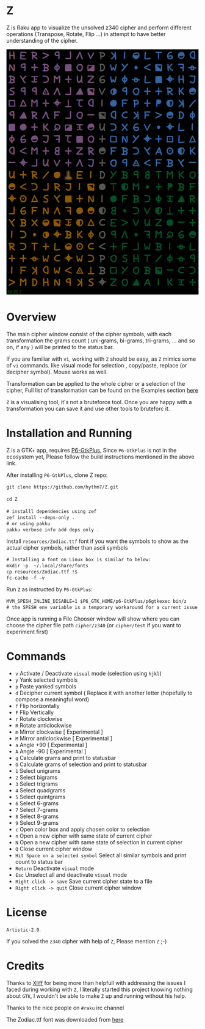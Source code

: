 Z
=
Z is Raku app to visualize the unsolved z340 cipher and perform different operations (Transpose, Rotate, Flip ...) in attempt to have better understanding of the cipher.

![z340](screenshots/z340.png)

Overview
=======
The main cipher window consist of the cipher symbols, with each transformation the grams count ( uni-grams, bi-grams, tri-grams, ... and so on, if any ) will be printed to the status bar.

If you are familiar with `vi`, working with `Z` should be easy, as `Z` mimics some of `vi` commands. like visual mode for selection , copy/paste, replace (or decipher symbol). Mouse works as well.

Transformation can be applied to the whole cipher or a selection of the cipher, Full list of transformation can be found on the Examples section  [here](https://github.com/hythm7/Grid/blob/master/README.md) 

`Z` is a visualising tool, it's not a bruteforce tool. Once you are happy with a transformation you can save it and use other tools to bruteforc it.


Installation and Running
=======================

Z is a GTK+ app, requires [P6-GtkPlus](https://github.com/Xliff/p6-GtkPlus.git), Since `P6-GtkPlus` is not in the ecosystem yet, Please follow the build instructions mentioned in the above link.

After installing `P6-GtkPlus`, clone Z repo:
```
git clone https://github.com/hythm7/Z.git

cd Z

# installl dependencies using zef
zef install --deps-only .
# or using pakku
pakku verbose info add deps only .

````

Install `resources/Zodiac.ttf` font if you want the symbols to show as the actual cipher symbols, rather than ascii symbols

```
# Installing a font on Linux box is similar to below:
mkdir -p  ~/.local/share/fonts
cp resources/Zodiac.ttf !$
fc-cache -f -v
```
Run `Z` as instructed by `P6-GtkPlus`:

```
MVM_SPESH_INLINE_DISABLE=1 $P6_GTK_HOME/p6-GtkPlus/p6gtkexec bin/z
# the SPESH env variable is a temporary workaround for a current issue
```
Once app is running a File Chooser window will show where you can choose the cipher file path `cipher/z340` (or `cipher/test` if you want to experiment first) 


Commands
========


* `v` Activate / Deactivate `visual` mode (selection using `hjkl`)
* `y` Yank selected symbols
* `p` Paste yanked symbols
* `d` Decipher current symbol ( Replace it with another letter (hopefully to compose a meaningful word)
* `f` Flip horizontally
* `F` Flip Vertically
* `r` Rotate clockwise
* `R` Rotate anticlockwise
* `m` Mirror clockwise     [ Experimental ]
* `M` Mirror anticlockwise [ Experimental ]
* `a` Angle +90            [ Experimental ]
* `A` Angle -90            [ Experimental ]
* `g` Calculate grams and print to statusbar
* `G` Calculate grams of selection and print to statusbar
* `1` Select unigrams
* `2` Select bigrams
* `3` Select trigrams
* `4` Select quadgrams
* `5` Select quintgrams
* `6` Select 6-grams
* `7` Select 7-grams
* `8` Select 8-grams
* `9` Select 9-grams
* `c` Open color box and apply chosen color to selection
* `n` Open a new cipher with same state of current cipher
* `N` Open a new cipher with same state of selection in current cipher
* `Q` Close current cipher window
* `Hit Space on a selected symbol` Select all similar symbols and print count to status bar
* `Return` Deactivate `visual` mode 
* `Esc` Unselect all and deactivate `visual` mode 
* `Right click -> save` Save current cipher state to a file
* `Right click -> quit` Close current cipher window


License
=======

`Artistic-2.0`.

If you solved the `z340` cipher with help of `Z`, Please mention `Z` ;-) 


Credits
=======

Thanks to [Xliff](https://github.com/Xliff) for being more than helpfull with addressing the issues I faced during working with `Z`, I literally started this project knowing nothing about `GTK`, I wouldn't be able to make `Z` up and running without his help.

Thanks to the nice people on `#raku` irc channel

The Zodiac.ttf font was downloaded from [here](http://www.zodiackillerciphers.com)
